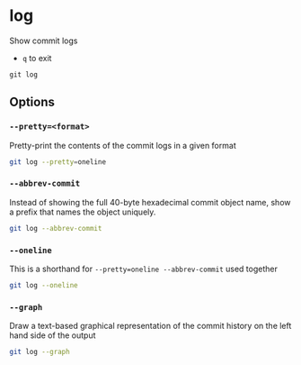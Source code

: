 # log

Show commit logs

- `q` to exit

```
git log
```

## Options

### `--pretty=<format>`

Pretty-print the contents of the commit logs in a given format

```sh
git log --pretty=oneline
```

### `--abbrev-commit`

Instead of showing the full 40-byte hexadecimal commit object name, show a prefix that names the object uniquely.

```sh
git log --abbrev-commit
```

### `--oneline`

This is a shorthand for `--pretty=oneline --abbrev-commit` used together

```sh
git log --oneline
```

### `--graph`

Draw a text-based graphical representation of the commit history on the left hand side of the output

```sh
git log --graph
```
